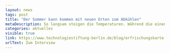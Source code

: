 ```yaml
---
layout: news
tags: post
title: "Der Sommer kann kommen mit neuen Orten zum Abkühlen"
metaDescription: So langsam steigen die Temperaturen. Während die einen die besten Sonnenplätze suchen, kann der Aufenthalt im Freien insbesondere für vulnerable Gruppen zu einer echten Belastungsprobe werden. Die Berliner Erfrischungskarte der ODIS lädt seit einigen Jahren Berliner:innen und Besucher:innen ein, das Mikroklima der Stadt zu entdecken und neue Lieblingsorte zu finden. Wir haben der Karte ein Datenupdate verpasst - aktualisierte Sitzbänke, Trinkbrunnen, Badestellen und öffentliche Toiletten und sogar offene Daten des Deutschen Wetterdienstes sind jetzt Teil der Anwendung. Mehr Infos zum Erfrischungsupdate gibt's im Interview mit unserem Teammitglied Klemens. Wir laden euch ein, die Erfrischungskarte neu zu erkunden und freuen uns mit euch auf den Berliner Sommer. 
categories: aktuelles
visible: true
link: https://www.technologiestiftung-berlin.de/blog/erfrischungskarte-update
urlText: Zum Interview
---
```

